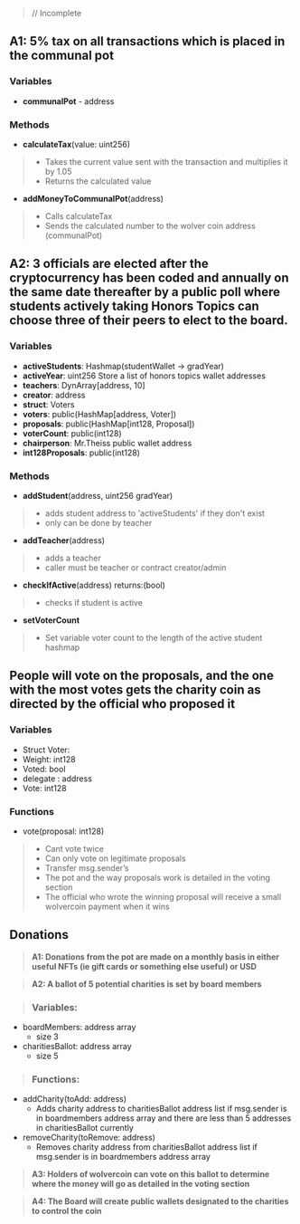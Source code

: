 > // Incomplete

## A1: 5% tax on all transactions which is placed in the communal pot

### Variables
- **communalPot** - address 

### Methods 
- **calculateTax**(value: uint256)
> - Takes the current value sent with the transaction and multiplies it by 1.05
> - Returns the calculated value 
- **addMoneyToCommunalPot**(address)
> - Calls calculateTax 
> - Sends the calculated number to the wolver coin address (communalPot)

## A2: 3 officials are elected after the cryptocurrency has been coded and annually on the same date thereafter by a public poll where students actively taking Honors Topics can choose three of their peers to elect to the board.
### Variables
- **activeStudents**: Hashmap(studentWallet -> gradYear)
- **activeYear**: uint256 Store a list of honors topics wallet addresses
- **teachers**: DynArray[address, 10]
- **creator**: address
- **struct**: Voters
- **voters**: public(HashMap[address, Voter])
- **proposals**: public(HashMap[int128, Proposal])
- **voterCount**: public(int128)
- **chairperson**: Mr.Theiss public wallet address
- **int128Proposals**: public(int128)
### Methods  
- **addStudent**(address, uint256 gradYear)
> - adds student address to 'activeStudents' if they don't exist
> - only can be done by teacher
- **addTeacher**(address)
> - adds a teacher
> - caller must be teacher or contract creator/admin
- **checkIfActive**(address) returns:(bool)
> - checks if student is active
- **setVoterCount**
> - Set variable voter count to the length of the active student hashmap 



## People will vote on the proposals, and the one with the most votes gets the charity coin as directed by the official who proposed it
### Variables
- Struct Voter:
- Weight: int128
- Voted: bool
- delegate : address
- Vote: int128
### Functions
- vote(proposal: int128)
> - Cant vote twice
> - Can only vote on legitimate proposals
> - Transfer msg.sender’s 
> - The pot and the way proposals work is detailed in the voting section
> - The official who wrote the winning proposal will receive a small wolvercoin payment when it wins

## Donations
>**A1: Donations from the pot are made on a monthly basis in either useful NFTs (ie gift cards or something else useful) or USD**

>**A2: A ballot of 5 potential charities is set by board members**

>### Variables:
- boardMembers: address array 
    - size 3
- charitiesBallot: address array
    - size 5
>### Functions:
- addCharity(toAdd: address) 
    - Adds charity address to charitiesBallot address list  if msg.sender is in boardmembers address array and there are less than 5 addresses in charitiesBallot currently
- removeCharity(toRemove: address)
    - Removes charity address from charitiesBallot address list if msg.sender is in boardmembers address array

>**A3: Holders of wolvercoin can vote on this ballot to determine where the money will go as detailed in the voting section**

>**A4: The Board will create public wallets designated to the charities to control the coin**



